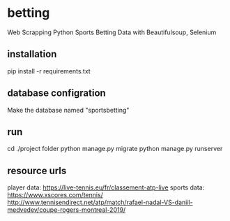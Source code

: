 # betting
Web Scrapping Python Sports Betting Data with Beautifulsoup, Selenium

## installation
pip install -r requirements.txt


## database configration
Make the database named "sportsbetting"

## run
cd ./project folder
python manage.py migrate
python manage.py runserver

## resource urls

player data: https://live-tennis.eu/fr/classement-atp-live
sports data:
https://www.xscores.com/tennis/ 
http://www.tennisendirect.net/atp/match/rafael-nadal-VS-daniil-medvedev/coupe-rogers-montreal-2019/


